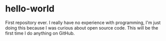 # hello-world
First repository ever.
I really have no experience with programming, I'm just doing this because I was curious about open source code.
This will be the first time I do anything on GitHub.
